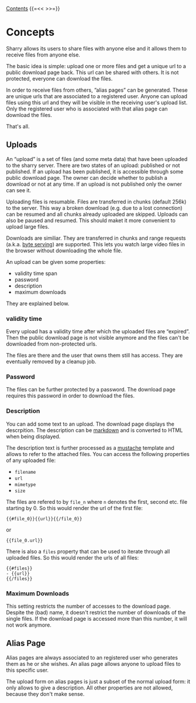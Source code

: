 [Contents](index.md)
{{=<< >>=}}

# Concepts

Sharry allows its users to share files with anyone else and it allows
them to receive files from anyone else.

The basic idea is simple: upload one or more files and get a unique
url to a public download page back. This url can be shared with
others. It is not protected, everyone can download the files.

In order to receive files from others, ”alias pages” can be
generated. These are unique urls that are associated to a registered
user. Anyone can upload files using this url and they will be visible
in the receiving user's upload list. Only the registered user who is
associated with that alias page can download the files.

That's all.

## Uploads

An “upload” is a set of files (and some meta data) that have been
uploaded to the sharry server. There are two states of an upload:
published or not published. If an upload has been published, it is
accessible through some public download page. The owner can decide
whether to publish a download or not at any time. If an upload is not
published only the owner can see it.

Uploading files is resumable. Files are transferred in chunks (default
256k) to the server. This way a broken download (e.g. due to a lost
connection) can be resumed and all chunks already uploaded are
skipped. Uploads can also be paused and resumed. This should maket it
more convenient to upload large files.

Downloads are similiar. They are transferred in chunks and range
requests (a.k.a. [byte serving](https://en.wikipedia.org/wiki/Byte_serving)) are supported. This lets you watch
large video files in the browser without downloading the whole file.

An upload can be given some properties:

- validity time span
- password
- description
- maximum downloads

They are explained below.


### validity time

Every upload has a validity time after which the uploaded files are
“expired”. Then the public download page is not visible anymore and
the files can't be downloaded from non-protected urls.

The files are there and the user that owns them still has access. They
are eventually removed by a cleanup job.


### Password

The files can be further protected by a password. The download page
requires this password in order to download the files.


### Description

You can add some text to an upload. The download page displays the
descrpition. The description can be [markdown](http://daring-fireball.net) and is converted to
HTML when being displayed.

The description text is further processed as a [mustache](http://mustache.github.io/mustache.5.html) template
and allows to refer to the attached files. You can access the
following properties of any uploaded file:

- `filename`
- `url`
- `mimetype`
- `size`

The files are refered to by `file_n` where `n` denotes the first,
second etc. file starting by 0. So this would render the url of
the first file:

```
{{#file_0}}{{url}}{{/file_0}}
```

or

```
{{file_0.url}}
```

There is also a `files` property that can be used to iterate through
all uploaded files. So this would render the urls of all files:

```
{{#files}}
- {{url}}
{{/files}}
```


### Maximum Downloads

This setting restricts the number of accesses to the download
page. Despite the (bad) name, it doesn't restrict the number of
downloads of the single files. If the download page is accessed more
than this number, it will not work anymore.


## Alias Page

Alias pages are always associated to an registered user who generates
them as he or she wishes. An alias page allows anyone to upload files
to this specific user.

The upload form on alias pages is just a subset of the normal upload
form: it only allows to give a description. All other properties are
not allowed, because they don't make sense.
